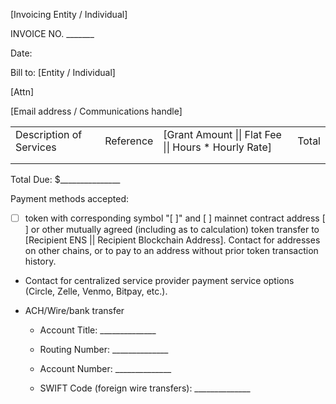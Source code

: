 [Invoicing Entity / Individual]

INVOICE NO. _______

Date:


Bill to:
[Entity / Individual]

[Attn]

[Email address / Communications handle] 


<table>
  <tr>
   <td>Description of Services
   </td>
   <td>Reference
   </td>
   <td>[Grant Amount || Flat Fee || Hours * Hourly Rate]
   </td>
   <td>Total
   </td>
  </tr>
  <tr>
   <td>
   </td>
   <td>
   </td>
   <td>
   </td>
   <td>
   </td>
   </tr>
   <tr>
   <td>
   </td>
   <td>
   </td>
   <td>
   </td>
   <td rowspan="18" >
   </tr>
<ol>
</table>			

Total Due: $_______________

Payment methods accepted:

-	[  ] token with corresponding symbol "[  ]" and [      ] mainnet contract address [              ] or other mutually agreed (including as to calculation) token transfer to [Recipient ENS || Recipient Blockchain Address]. Contact for addresses on other chains, or to pay to an address without prior token transaction history.

-	Contact for centralized service provider payment service options (Circle, Zelle, Venmo, Bitpay, etc.).
  
- ACH/Wire/bank transfer 
  
  - Account Title: ______________
  
  -	Routing Number: ______________
  
  -	Account Number: ______________
  
  -	SWIFT Code (foreign wire transfers): ______________
